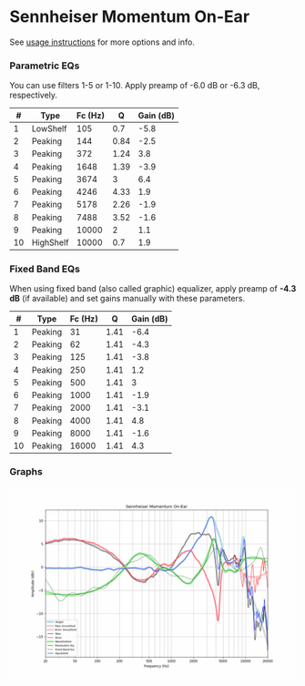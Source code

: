 # Sennheiser Momentum On-Ear
See [usage instructions](https://github.com/jaakkopasanen/AutoEq#usage) for more options and info.

### Parametric EQs
You can use filters 1-5 or 1-10. Apply preamp of -6.0 dB or -6.3 dB, respectively.

|   # | Type      |   Fc (Hz) |    Q |   Gain (dB) |
|-----|-----------|-----------|------|-------------|
|   1 | LowShelf  |       105 | 0.7  |        -5.8 |
|   2 | Peaking   |       144 | 0.84 |        -2.5 |
|   3 | Peaking   |       372 | 1.24 |         3.8 |
|   4 | Peaking   |      1648 | 1.39 |        -3.9 |
|   5 | Peaking   |      3674 | 3    |         6.4 |
|   6 | Peaking   |      4246 | 4.33 |         1.9 |
|   7 | Peaking   |      5178 | 2.26 |        -1.9 |
|   8 | Peaking   |      7488 | 3.52 |        -1.6 |
|   9 | Peaking   |     10000 | 2    |         1.1 |
|  10 | HighShelf |     10000 | 0.7  |         1.9 |

### Fixed Band EQs
When using fixed band (also called graphic) equalizer, apply preamp of **-4.3 dB** (if available) and set gains manually with these parameters.

|   # | Type    |   Fc (Hz) |    Q |   Gain (dB) |
|-----|---------|-----------|------|-------------|
|   1 | Peaking |        31 | 1.41 |        -6.4 |
|   2 | Peaking |        62 | 1.41 |        -4.3 |
|   3 | Peaking |       125 | 1.41 |        -3.8 |
|   4 | Peaking |       250 | 1.41 |         1.2 |
|   5 | Peaking |       500 | 1.41 |         3   |
|   6 | Peaking |      1000 | 1.41 |        -1.9 |
|   7 | Peaking |      2000 | 1.41 |        -3.1 |
|   8 | Peaking |      4000 | 1.41 |         4.8 |
|   9 | Peaking |      8000 | 1.41 |        -1.6 |
|  10 | Peaking |     16000 | 1.41 |         4.3 |

### Graphs
![](./Sennheiser%20Momentum%20On-Ear.png)
